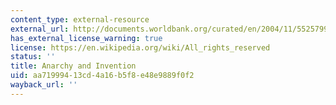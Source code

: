 ```yaml
---
content_type: external-resource
external_url: http://documents.worldbank.org/curated/en/2004/11/5525799/anarchy-invention
has_external_license_warning: true
license: https://en.wikipedia.org/wiki/All_rights_reserved
status: ''
title: Anarchy and Invention
uid: aa719994-13cd-4a16-b5f8-e48e9889f0f2
wayback_url: ''
---
```

